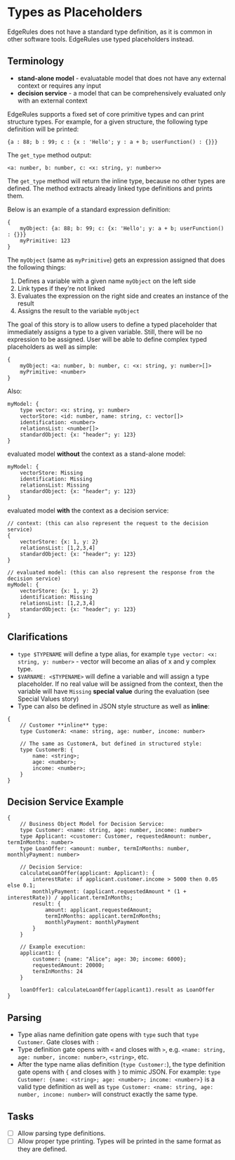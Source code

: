 # Types as Placeholders

EdgeRules does not have a standard type definition, as it is common in other software tools.
EdgeRules use typed placeholders instead.

## Terminology

 - **stand-alone model** - evaluatable model that does not have any external context or requires any input
 - **decision service** - a model that can be comprehensively evaluated only with an external context

EdgeRules supports a fixed set of core primitive types and can print structure types. For example, for a given structure,
the following type definition will be printed:

```edgerules
{a : 88; b : 99; c : {x : 'Hello'; y : a + b; userFunction() : {}}}
```

The `get_type` method output:

```edgerules
<a: number, b: number, c: <x: string, y: number>>
```

The `get_type` method will return the inline type, because no other types are defined. 
The method extracts already linked type definitions and prints them.

Below is an example of a standard expression definition:

```edgerules
{
    myObject: {a: 88; b: 99; c: {x: 'Hello'; y: a + b; userFunction() : {}}}
    myPrimitive: 123
}
```

The `myObject` (same as `myPrimitive`) gets an expression assigned that does the following things:
1. Defines a variable with a given name `myObject` on the left side
2. Link types if they're not linked
3. Evaluates the expression on the right side and creates an instance of the result
4. Assigns the result to the variable `myObject`

The goal of this story is to allow users to define a typed placeholder that immediately assigns a type to a given variable. Still, there will be no expression to be assigned. User will be able to define complex typed placeholders as well as simple:

```edgerules
{
    myObject: <a: number, b: number, c: <x: string, y: number>[]>
    myPrimitive: <number>
}
```

Also:

```edgerules
myModel: {
    type vector: <x: string, y: number>
    vectorStore: <id: number, name: string, c: vector[]>
    identification: <number>
    relationsList: <number[]>
    standardObject: {x: "header"; y: 123}
}
```

evaluated model **without** the context as a stand-alone model:

```edgerules
myModel: {
    vectorStore: Missing
    identification: Missing
    relationsList: Missing
    standardObject: {x: "header"; y: 123}
}
```

evaluated model **with** the context as a decision service:

```edgerules
// context: (this can also represent the request to the decision service)
{
    vectorStore: {x: 1, y: 2}
    relationsList: [1,2,3,4]
    standardObject: {x: "header"; y: 123}
}
```
```edgerules
// evaluated model: (this can also represent the response from the decision service)
myModel: {
    vectorStore: {x: 1, y: 2}
    identification: Missing
    relationsList: [1,2,3,4]
    standardObject: {x: "header"; y: 123}
}
```

## Clarifications

- `type $TYPENAME` will define a type alias, for example `type vector: <x: string, y: number>` - vector will become an alias of x and y complex type.
- `$VARNAME: <$TYPENAME>` will define a variable and will assign a type placeholder. If no real value will be 
assigned from the context, then the variable will have `Missing` **special value** during the evaluation (see Special Values story)
- Type can also be defined in JSON style structure as well as **inline**:

```edgerules
{
    // Customer **inline** type:
    type CustomerA: <name: string, age: number, income: number>
    
    // The same as CustomerA, but defined in structured style:
    type CustomerB: {
        name: <string>;
        age: <number>;
        income: <number>;
    }
}
```

## Decision Service Example

```edgerules
{
    // Business Object Model for Decision Service:
    type Customer: <name: string, age: number, income: number>
    type Applicant: <customer: Customer, requestedAmount: number, termInMonths: number>
    type LoanOffer: <amount: number, termInMonths: number, monthlyPayment: number>

    // Decision Service:
    calculateLoanOffer(applicant: Applicant): {
        interestRate: if applicant.customer.income > 5000 then 0.05 else 0.1;
        monthlyPayment: (applicant.requestedAmount * (1 + interestRate)) / applicant.termInMonths;
        result: {
            amount: applicant.requestedAmount;
            termInMonths: applicant.termInMonths;
            monthlyPayment: monthlyPayment
        }
    }

    // Example execution:
    applicant1: {
        customer: {name: "Alice"; age: 30; income: 6000};
        requestedAmount: 20000;
        termInMonths: 24
    }

    loanOffer1: calculateLoanOffer(applicant1).result as LoanOffer
}
```

## Parsing

- Type alias name definition gate opens with `type` such that `type Customer`. Gate closes with `:`
- Type definition gate opens with `<` and closes with `>`, e.g. `<name: string, age: number, income: number>`, `<string>`, etc.
- After the type name alias definition (`type Customer:`), the type definition gate opens with `{` and closes with `}` to mimic JSON.
For example: `type Customer: {name: <string>; age: <number>; income: <number>}` is a valid type definition as well as
`type Customer: <name: string, age: number, income: number>` will construct exactly the same type.

## Tasks

- [ ] Allow parsing type definitions.
- [ ] Allow proper type printing. Types will be printed in the same format as they are defined.
